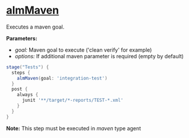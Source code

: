 # [almMaven](/vars/almMaven.groovy)

Executes a maven goal.

**Parameters:**
- *goal:* Maven goal to execute ('clean verify' for example)
- *options:* If additional maven parameter is required (empty by default)

```groovy
stage("Tests") {
  steps {
    almMaven(goal: 'integration-test')
  }
  post {
    always {
      junit '**/target/*-reports/TEST-*.xml'
    }
  }
}
```

**Note:** This step must be executed in *maven* type agent